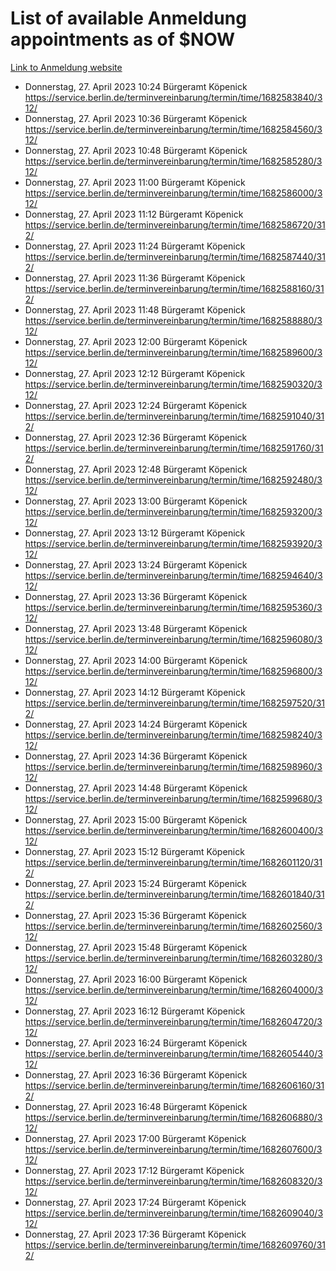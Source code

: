 # List of available Anmeldung appointments as of $NOW
[Link to Anmeldung website](https://service.berlin.de/terminvereinbarung/termin/tag.php?termin=1&anliegen[]=120686&dienstleisterlist=122210,122217,327316,122219,327312,122227,327314,122231,327346,122243,327348,122254,122252,329742,122260,329745,122262,329748,122271,327278,122273,327274,122277,327276,330436,122280,327294,122282,327290,122284,327292,122291,327270,122285,327266,122286,327264,122296,327268,150230,329760,122297,327286,122294,327284,122312,329763,122314,329775,122304,327330,122311,327334,122309,327332,317869,122281,327352,122279,329772,122283,122276,327324,122274,327326,122267,329766,122246,327318,122251,327320,122257,327322,122208,327298,122226,327300&herkunft=http%3A%2F%2Fservice.berlin.de%2Fdienstleistung%2F120686%2F)
- Donnerstag, 27. April 2023 10:24 Bürgeramt Köpenick https://service.berlin.de/terminvereinbarung/termin/time/1682583840/312/
- Donnerstag, 27. April 2023 10:36 Bürgeramt Köpenick https://service.berlin.de/terminvereinbarung/termin/time/1682584560/312/
- Donnerstag, 27. April 2023 10:48 Bürgeramt Köpenick https://service.berlin.de/terminvereinbarung/termin/time/1682585280/312/
- Donnerstag, 27. April 2023 11:00 Bürgeramt Köpenick https://service.berlin.de/terminvereinbarung/termin/time/1682586000/312/
- Donnerstag, 27. April 2023 11:12 Bürgeramt Köpenick https://service.berlin.de/terminvereinbarung/termin/time/1682586720/312/
- Donnerstag, 27. April 2023 11:24 Bürgeramt Köpenick https://service.berlin.de/terminvereinbarung/termin/time/1682587440/312/
- Donnerstag, 27. April 2023 11:36 Bürgeramt Köpenick https://service.berlin.de/terminvereinbarung/termin/time/1682588160/312/
- Donnerstag, 27. April 2023 11:48 Bürgeramt Köpenick https://service.berlin.de/terminvereinbarung/termin/time/1682588880/312/
- Donnerstag, 27. April 2023 12:00 Bürgeramt Köpenick https://service.berlin.de/terminvereinbarung/termin/time/1682589600/312/
- Donnerstag, 27. April 2023 12:12 Bürgeramt Köpenick https://service.berlin.de/terminvereinbarung/termin/time/1682590320/312/
- Donnerstag, 27. April 2023 12:24 Bürgeramt Köpenick https://service.berlin.de/terminvereinbarung/termin/time/1682591040/312/
- Donnerstag, 27. April 2023 12:36 Bürgeramt Köpenick https://service.berlin.de/terminvereinbarung/termin/time/1682591760/312/
- Donnerstag, 27. April 2023 12:48 Bürgeramt Köpenick https://service.berlin.de/terminvereinbarung/termin/time/1682592480/312/
- Donnerstag, 27. April 2023 13:00 Bürgeramt Köpenick https://service.berlin.de/terminvereinbarung/termin/time/1682593200/312/
- Donnerstag, 27. April 2023 13:12 Bürgeramt Köpenick https://service.berlin.de/terminvereinbarung/termin/time/1682593920/312/
- Donnerstag, 27. April 2023 13:24 Bürgeramt Köpenick https://service.berlin.de/terminvereinbarung/termin/time/1682594640/312/
- Donnerstag, 27. April 2023 13:36 Bürgeramt Köpenick https://service.berlin.de/terminvereinbarung/termin/time/1682595360/312/
- Donnerstag, 27. April 2023 13:48 Bürgeramt Köpenick https://service.berlin.de/terminvereinbarung/termin/time/1682596080/312/
- Donnerstag, 27. April 2023 14:00 Bürgeramt Köpenick https://service.berlin.de/terminvereinbarung/termin/time/1682596800/312/
- Donnerstag, 27. April 2023 14:12 Bürgeramt Köpenick https://service.berlin.de/terminvereinbarung/termin/time/1682597520/312/
- Donnerstag, 27. April 2023 14:24 Bürgeramt Köpenick https://service.berlin.de/terminvereinbarung/termin/time/1682598240/312/
- Donnerstag, 27. April 2023 14:36 Bürgeramt Köpenick https://service.berlin.de/terminvereinbarung/termin/time/1682598960/312/
- Donnerstag, 27. April 2023 14:48 Bürgeramt Köpenick https://service.berlin.de/terminvereinbarung/termin/time/1682599680/312/
- Donnerstag, 27. April 2023 15:00 Bürgeramt Köpenick https://service.berlin.de/terminvereinbarung/termin/time/1682600400/312/
- Donnerstag, 27. April 2023 15:12 Bürgeramt Köpenick https://service.berlin.de/terminvereinbarung/termin/time/1682601120/312/
- Donnerstag, 27. April 2023 15:24 Bürgeramt Köpenick https://service.berlin.de/terminvereinbarung/termin/time/1682601840/312/
- Donnerstag, 27. April 2023 15:36 Bürgeramt Köpenick https://service.berlin.de/terminvereinbarung/termin/time/1682602560/312/
- Donnerstag, 27. April 2023 15:48 Bürgeramt Köpenick https://service.berlin.de/terminvereinbarung/termin/time/1682603280/312/
- Donnerstag, 27. April 2023 16:00 Bürgeramt Köpenick https://service.berlin.de/terminvereinbarung/termin/time/1682604000/312/
- Donnerstag, 27. April 2023 16:12 Bürgeramt Köpenick https://service.berlin.de/terminvereinbarung/termin/time/1682604720/312/
- Donnerstag, 27. April 2023 16:24 Bürgeramt Köpenick https://service.berlin.de/terminvereinbarung/termin/time/1682605440/312/
- Donnerstag, 27. April 2023 16:36 Bürgeramt Köpenick https://service.berlin.de/terminvereinbarung/termin/time/1682606160/312/
- Donnerstag, 27. April 2023 16:48 Bürgeramt Köpenick https://service.berlin.de/terminvereinbarung/termin/time/1682606880/312/
- Donnerstag, 27. April 2023 17:00 Bürgeramt Köpenick https://service.berlin.de/terminvereinbarung/termin/time/1682607600/312/
- Donnerstag, 27. April 2023 17:12 Bürgeramt Köpenick https://service.berlin.de/terminvereinbarung/termin/time/1682608320/312/
- Donnerstag, 27. April 2023 17:24 Bürgeramt Köpenick https://service.berlin.de/terminvereinbarung/termin/time/1682609040/312/
- Donnerstag, 27. April 2023 17:36 Bürgeramt Köpenick https://service.berlin.de/terminvereinbarung/termin/time/1682609760/312/
